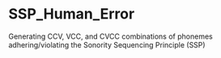 # SSP_Human_Error
Generating CCV, VCC, and CVCC combinations of phonemes adhering/violating the Sonority Sequencing Principle (SSP)

